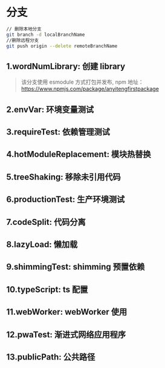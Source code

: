 # 分支
```bash
// 删除本地分支
git branch -d localBranchName
//删除远程分支
git push origin --delete remoteBranchName
```
## 1.wordNumLibrary: 创建 library
> 该分支使用 esmodule 方式打包并发布, npm 地址：https://www.npmjs.com/package/anyitengfirstpackage

## 2.envVar: 环境变量测试

## 3.requireTest: 依赖管理测试

## 4.hotModuleReplacement: 模块热替换

## 5.treeShaking: 移除未引用代码

## 6.productionTest: 生产环境测试

## 7.codeSplit: 代码分离

## 8.lazyLoad: 懒加载

## 9.shimmingTest: shimming 预置依赖

## 10.typeScript: ts 配置

## 11.webWorker: webWorker 使用

## 12.pwaTest: 渐进式网络应用程序

## 13.publicPath: 公共路径